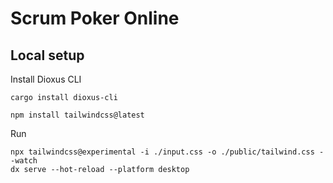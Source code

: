 # Scrum Poker Online

## Local setup

Install Dioxus CLI
```shell
cargo install dioxus-cli

npm install tailwindcss@latest
```

Run
```shell
npx tailwindcss@experimental -i ./input.css -o ./public/tailwind.css --watch
dx serve --hot-reload --platform desktop
```
